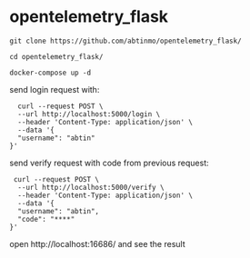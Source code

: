 # opentelemetry_flask


    git clone https://github.com/abtinmo/opentelemetry_flask/
  
    cd opentelemetry_flask/
  
    docker-compose up -d
  
  
  send login request with:
  
      curl --request POST \
      --url http://localhost:5000/login \
      --header 'Content-Type: application/json' \
      --data '{
      "username": "abtin"
    }'
    
    
 send verify request with code from previous request:
 
     curl --request POST \
      --url http://localhost:5000/verify \
      --header 'Content-Type: application/json' \
      --data '{
      "username": "abtin",
      "code": "****"
    }'
    
 open http://localhost:16686/ and see the result
